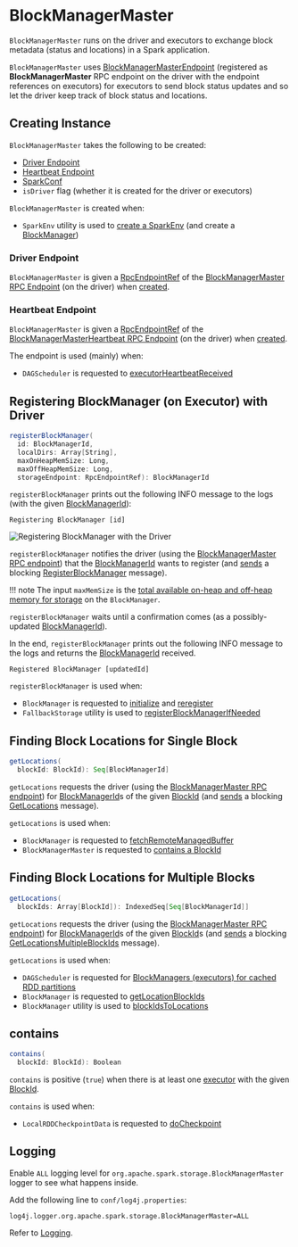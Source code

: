 # BlockManagerMaster

`BlockManagerMaster` runs on the driver and executors to exchange block metadata (status and locations) in a Spark application.

`BlockManagerMaster` uses [BlockManagerMasterEndpoint](BlockManagerMasterEndpoint.md) (registered as **BlockManagerMaster** RPC endpoint on the driver with the endpoint references on executors) for executors to send block status updates and so let the driver keep track of block status and locations.

## Creating Instance

`BlockManagerMaster` takes the following to be created:

* [Driver Endpoint](#driverEndpoint)
* [Heartbeat Endpoint](#driverHeartbeatEndPoint)
* <span id="conf"> [SparkConf](../SparkConf.md)
* <span id="isDriver"> `isDriver` flag (whether it is created for the driver or executors)

`BlockManagerMaster` is created when:

* `SparkEnv` utility is used to [create a SparkEnv](SparkEnv.md#create) (and create a [BlockManager](BlockManager.md))

### <span id="driverEndpoint"> Driver Endpoint

`BlockManagerMaster` is given a [RpcEndpointRef](../rpc/RpcEndpointRef.md) of the [BlockManagerMaster RPC Endpoint](BlockManagerMasterEndpoint.md) (on the driver) when [created](#creating-instance).

### <span id="driverHeartbeatEndPoint"> Heartbeat Endpoint

`BlockManagerMaster` is given a [RpcEndpointRef](../rpc/RpcEndpointRef.md) of the [BlockManagerMasterHeartbeat RPC Endpoint](BlockManagerMasterHeartbeatEndpoint.md) (on the driver) when [created](#creating-instance).

The endpoint is used (mainly) when:

* `DAGScheduler` is requested to [executorHeartbeatReceived](../scheduler/DAGScheduler.md#executorHeartbeatReceived)

## <span id="registerBlockManager"> Registering BlockManager (on Executor) with Driver

```scala
registerBlockManager(
  id: BlockManagerId,
  localDirs: Array[String],
  maxOnHeapMemSize: Long,
  maxOffHeapMemSize: Long,
  storageEndpoint: RpcEndpointRef): BlockManagerId
```

`registerBlockManager` prints out the following INFO message to the logs (with the given [BlockManagerId](BlockManagerId.md)):

```text
Registering BlockManager [id]
```

![Registering BlockManager with the Driver](../images/storage/BlockManagerMaster-RegisterBlockManager.png)

`registerBlockManager` notifies the driver (using the [BlockManagerMaster RPC endpoint](#driverEndpoint)) that the [BlockManagerId](BlockManagerId.md) wants to register (and [sends](../rpc/RpcEndpointRef.md#askSync) a blocking [RegisterBlockManager](BlockManagerMasterEndpoint.md#RegisterBlockManager) message).

!!! note
    The input `maxMemSize` is the [total available on-heap and off-heap memory for storage](BlockManager.md#maxMemory) on the `BlockManager`.

`registerBlockManager` waits until a confirmation comes (as a possibly-updated [BlockManagerId](BlockManagerId.md)).

In the end, `registerBlockManager` prints out the following INFO message to the logs and returns the [BlockManagerId](BlockManagerId.md) received.

```text
Registered BlockManager [updatedId]
```

`registerBlockManager` is used when:

* `BlockManager` is requested to [initialize](BlockManager.md#initialize) and [reregister](BlockManager.md#reregister)
* `FallbackStorage` utility is used to [registerBlockManagerIfNeeded](FallbackStorage.md#registerBlockManagerIfNeeded)

## <span id="getLocations-blockid"> Finding Block Locations for Single Block

```scala
getLocations(
  blockId: BlockId): Seq[BlockManagerId]
```

`getLocations` requests the driver (using the [BlockManagerMaster RPC endpoint](#driverEndpoint)) for [BlockManagerId](BlockManagerId.md)s of the given [BlockId](BlockId.md) (and [sends](../rpc/RpcEndpointRef.md#askSync) a blocking [GetLocations](BlockManagerMasterEndpoint.md#GetLocations) message).

`getLocations` is used when:

* `BlockManager` is requested to [fetchRemoteManagedBuffer](BlockManager.md#fetchRemoteManagedBuffer)
* `BlockManagerMaster` is requested to [contains a BlockId](BlockManagerMaster.md#contains)

## <span id="getLocations-array-blockid"> Finding Block Locations for Multiple Blocks

```scala
getLocations(
  blockIds: Array[BlockId]): IndexedSeq[Seq[BlockManagerId]]
```

`getLocations` requests the driver (using the [BlockManagerMaster RPC endpoint](#driverEndpoint)) for [BlockManagerId](BlockManagerId.md)s of the given [BlockId](BlockId.md)s (and [sends](../rpc/RpcEndpointRef.md#askSync) a blocking [GetLocationsMultipleBlockIds](BlockManagerMasterEndpoint.md#GetLocationsMultipleBlockIds) message).

`getLocations` is used when:

* `DAGScheduler` is requested for [BlockManagers (executors) for cached RDD partitions](../scheduler/DAGScheduler.md#getCacheLocs)
* `BlockManager` is requested to [getLocationBlockIds](BlockManager.md#getLocationBlockIds)
* `BlockManager` utility is used to [blockIdsToLocations](BlockManager.md#blockIdsToLocations)

## <span id="contains"> contains

```scala
contains(
  blockId: BlockId): Boolean
```

`contains` is positive (`true`) when there is at least one [executor](#getLocations) with the given [BlockId](BlockId.md).

`contains` is used when:

* `LocalRDDCheckpointData` is requested to [doCheckpoint](../rdd/LocalRDDCheckpointData.md#doCheckpoint)

## Logging

Enable `ALL` logging level for `org.apache.spark.storage.BlockManagerMaster` logger to see what happens inside.

Add the following line to `conf/log4j.properties`:

```text
log4j.logger.org.apache.spark.storage.BlockManagerMaster=ALL
```

Refer to [Logging](../spark-logging.md).
